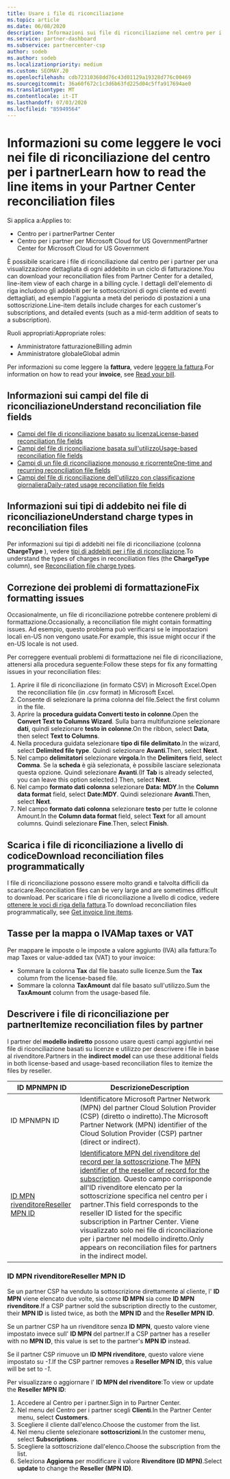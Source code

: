 ```yaml
---
title: Usare i file di riconciliazione
ms.topic: article
ms.date: 06/08/2020
description: Informazioni sui file di riconciliazione nel centro per i partner e su come interpretare le visualizzazioni dettagliate degli articoli di linea degli addebiti per un determinato ciclo di fatturazione.
ms.service: partner-dashboard
ms.subservice: partnercenter-csp
author: sodeb
ms.author: sodeb
ms.localizationpriority: medium
ms.custom: SEOMAY.20
ms.openlocfilehash: cdb72310368dd76c43d01129a19328d776c00469
ms.sourcegitcommit: 36a60f672c1c3d6b63fd225d04c5ffa917694ae0
ms.translationtype: MT
ms.contentlocale: it-IT
ms.lasthandoff: 07/03/2020
ms.locfileid: "85949564"
---
```

# <a name="learn-how-to-read-the-line-items-in-your-partner-center-reconciliation-files"></a><span data-ttu-id="666a7-103">Informazioni su come leggere le voci nei file di riconciliazione del centro per i partner</span><span class="sxs-lookup"><span data-stu-id="666a7-103">Learn how to read the line items in your Partner Center reconciliation files</span></span>

<span data-ttu-id="666a7-104">Si applica a:</span><span class="sxs-lookup"><span data-stu-id="666a7-104">Applies to:</span></span>

- <span data-ttu-id="666a7-105">Centro per i partner</span><span class="sxs-lookup"><span data-stu-id="666a7-105">Partner Center</span></span>
- <span data-ttu-id="666a7-106">Centro per i partner per Microsoft Cloud for US Government</span><span class="sxs-lookup"><span data-stu-id="666a7-106">Partner Center for Microsoft Cloud for US Government</span></span>

<span data-ttu-id="666a7-107">È possibile scaricare i file di riconciliazione dal centro per i partner per una visualizzazione dettagliata di ogni addebito in un ciclo di fatturazione.</span><span class="sxs-lookup"><span data-stu-id="666a7-107">You can download your reconciliation files from Partner Center for a detailed, line-item view of each charge in a billing cycle.</span></span> <span data-ttu-id="666a7-108">I dettagli dell'elemento di riga includono gli addebiti per le sottoscrizioni di ogni cliente ed eventi dettagliati, ad esempio l'aggiunta a metà del periodo di postazioni a una sottoscrizione.</span><span class="sxs-lookup"><span data-stu-id="666a7-108">Line-item details include charges for each customer's subscriptions, and detailed events (such as a mid-term addition of seats to a subscription).</span></span>

<span data-ttu-id="666a7-109">Ruoli appropriati:</span><span class="sxs-lookup"><span data-stu-id="666a7-109">Appropriate roles:</span></span>

- <span data-ttu-id="666a7-110">Amministratore fatturazione</span><span class="sxs-lookup"><span data-stu-id="666a7-110">Billing admin</span></span>
- <span data-ttu-id="666a7-111">Amministratore globale</span><span class="sxs-lookup"><span data-stu-id="666a7-111">Global admin</span></span>

<span data-ttu-id="666a7-112">Per informazioni su come leggere la **fattura**, vedere [leggere la fattura](read-your-bill.md).</span><span class="sxs-lookup"><span data-stu-id="666a7-112">For information on how to read your **invoice**, see [Read your bill](read-your-bill.md).</span></span>

## <a name="understand-reconciliation-file-fields"></a><span data-ttu-id="666a7-113">Informazioni sui campi del file di riconciliazione</span><span class="sxs-lookup"><span data-stu-id="666a7-113">Understand reconciliation file fields</span></span>

- [<span data-ttu-id="666a7-114">Campi del file di riconciliazione basato su licenza</span><span class="sxs-lookup"><span data-stu-id="666a7-114">License-based reconciliation file fields</span></span>](license-based-recon-files.md)
- [<span data-ttu-id="666a7-115">Campi del file di riconciliazione basata sull'utilizzo</span><span class="sxs-lookup"><span data-stu-id="666a7-115">Usage-based reconciliation file fields</span></span>](usage-based-recon-files.md)
- [<span data-ttu-id="666a7-116">Campi di un file di riconciliazione monouso e ricorrente</span><span class="sxs-lookup"><span data-stu-id="666a7-116">One-time and recurring reconciliation file fields</span></span>](one-time-recurring-recon-files.md)
- [<span data-ttu-id="666a7-117">Campi del file di riconciliazione dell'utilizzo con classificazione giornaliera</span><span class="sxs-lookup"><span data-stu-id="666a7-117">Daily-rated usage reconciliation file fields</span></span>](daily-rated-usage-recon-files.md)

## <a name="understand-charge-types-in-reconciliation-files"></a><span data-ttu-id="666a7-118">Informazioni sui tipi di addebito nei file di riconciliazione</span><span class="sxs-lookup"><span data-stu-id="666a7-118">Understand charge types in reconciliation files</span></span>

<span data-ttu-id="666a7-119">Per informazioni sui tipi di addebiti nei file di riconciliazione (colonna **ChargeType** ), vedere [tipi di addebiti per i file di riconciliazione](recon-file-charge-types.md).</span><span class="sxs-lookup"><span data-stu-id="666a7-119">To understand the types of charges in reconciliation files (the **ChargeType** column), see [Reconciliation file charge types](recon-file-charge-types.md).</span></span>

## <a name="fix-formatting-issues"></a><span data-ttu-id="666a7-120">Correzione dei problemi di formattazione</span><span class="sxs-lookup"><span data-stu-id="666a7-120">Fix formatting issues</span></span>

<span data-ttu-id="666a7-121">Occasionalmente, un file di riconciliazione potrebbe contenere problemi di formattazione.</span><span class="sxs-lookup"><span data-stu-id="666a7-121">Occasionally, a reconciliation file might contain formatting issues.</span></span> <span data-ttu-id="666a7-122">Ad esempio, questo problema può verificarsi se le impostazioni locali en-US non vengono usate.</span><span class="sxs-lookup"><span data-stu-id="666a7-122">For example, this issue might occur if the en-US locale is not used.</span></span>

<span data-ttu-id="666a7-123">Per correggere eventuali problemi di formattazione nei file di riconciliazione, attenersi alla procedura seguente:</span><span class="sxs-lookup"><span data-stu-id="666a7-123">Follow these steps for fix any formatting issues in your reconciliation files:</span></span>

1. <span data-ttu-id="666a7-124">Aprire il file di riconciliazione (in formato CSV) in Microsoft Excel.</span><span class="sxs-lookup"><span data-stu-id="666a7-124">Open the reconciliation file (in .csv format) in Microsoft Excel.</span></span>
2. <span data-ttu-id="666a7-125">Consente di selezionare la prima colonna del file.</span><span class="sxs-lookup"><span data-stu-id="666a7-125">Select the first column in the file.</span></span>
3. <span data-ttu-id="666a7-126">Aprire la **procedura guidata Converti testo in colonne**.</span><span class="sxs-lookup"><span data-stu-id="666a7-126">Open the **Convert Text to Columns Wizard**.</span></span> <span data-ttu-id="666a7-127">Sulla barra multifunzione selezionare **dati**, quindi selezionare **testo in colonne**.</span><span class="sxs-lookup"><span data-stu-id="666a7-127">On the ribbon, select **Data**, then select **Text to Columns**.</span></span>
4. <span data-ttu-id="666a7-128">Nella procedura guidata selezionare **tipo di file delimitato**.</span><span class="sxs-lookup"><span data-stu-id="666a7-128">In the wizard, select **Delimited file type**.</span></span> <span data-ttu-id="666a7-129">Quindi selezionare **Avanti**.</span><span class="sxs-lookup"><span data-stu-id="666a7-129">Then, select **Next**.</span></span>
5. <span data-ttu-id="666a7-130">Nel campo **delimitatori** selezionare **virgola**.</span><span class="sxs-lookup"><span data-stu-id="666a7-130">In the **Delimiters** field, select **Comma**.</span></span> <span data-ttu-id="666a7-131">Se la **scheda** è già selezionata, è possibile lasciare selezionata questa opzione. Quindi selezionare **Avanti**.</span><span class="sxs-lookup"><span data-stu-id="666a7-131">(If **Tab** is already selected, you can leave this option selected.) Then, select **Next**.</span></span>
6. <span data-ttu-id="666a7-132">Nel campo **formato dati colonna** selezionare **Data: MDY**.</span><span class="sxs-lookup"><span data-stu-id="666a7-132">In the **Column data format** field, select **Date:MDY**.</span></span> <span data-ttu-id="666a7-133">Quindi selezionare **Avanti**.</span><span class="sxs-lookup"><span data-stu-id="666a7-133">Then, select **Next**.</span></span>
7. <span data-ttu-id="666a7-134">Nel campo **formato dati colonna** selezionare **testo** per tutte le colonne Amount.</span><span class="sxs-lookup"><span data-stu-id="666a7-134">In the **Column data format** field, select **Text** for all amount columns.</span></span> <span data-ttu-id="666a7-135">Quindi selezionare **Fine**.</span><span class="sxs-lookup"><span data-stu-id="666a7-135">Then, select **Finish**.</span></span>

## <a name="download-reconciliation-files-programmatically"></a><span data-ttu-id="666a7-136">Scarica i file di riconciliazione a livello di codice</span><span class="sxs-lookup"><span data-stu-id="666a7-136">Download reconciliation files programmatically</span></span>

<span data-ttu-id="666a7-137">I file di riconciliazione possono essere molto grandi e talvolta difficili da scaricare.</span><span class="sxs-lookup"><span data-stu-id="666a7-137">Reconciliation files can be very large and are sometimes difficult to download.</span></span> <span data-ttu-id="666a7-138">Per scaricare i file di riconciliazione a livello di codice, vedere [ottenere le voci di riga della fattura](https://docs.microsoft.com/partner-center/develop/get-invoiceline-items).</span><span class="sxs-lookup"><span data-stu-id="666a7-138">To download reconciliation files programmatically, see [Get invoice line items](https://docs.microsoft.com/partner-center/develop/get-invoiceline-items).</span></span>

## <a name="map-taxes-or-vat"></a><span data-ttu-id="666a7-139">Tasse per la mappa o IVA</span><span class="sxs-lookup"><span data-stu-id="666a7-139">Map taxes or VAT</span></span>

<span data-ttu-id="666a7-140">Per mappare le imposte o le imposte a valore aggiunto (IVA) alla fattura:</span><span class="sxs-lookup"><span data-stu-id="666a7-140">To map Taxes or value-added tax (VAT) to your invoice:</span></span>

- <span data-ttu-id="666a7-141">Sommare la colonna **Tax** dal file basato sulle licenze.</span><span class="sxs-lookup"><span data-stu-id="666a7-141">Sum the **Tax** column from the license-based file.</span></span>
- <span data-ttu-id="666a7-142">Sommare la colonna **TaxAmount** dal file basato sull'utilizzo.</span><span class="sxs-lookup"><span data-stu-id="666a7-142">Sum the **TaxAmount** column from the usage-based file.</span></span>

## <a name="itemize-reconciliation-files-by-partner"></a><span data-ttu-id="666a7-143">Descrivere i file di riconciliazione per partner</span><span class="sxs-lookup"><span data-stu-id="666a7-143">Itemize reconciliation files by partner</span></span>

<span data-ttu-id="666a7-144">I partner del **modello indiretto** possono usare questi campi aggiuntivi nei file di riconciliazione basati su licenze e utilizzo per descrivere i file in base al rivenditore.</span><span class="sxs-lookup"><span data-stu-id="666a7-144">Partners in the **indirect model** can use these additional fields in both license-based and usage-based reconciliation files to itemize the files by reseller.</span></span>

| <span data-ttu-id="666a7-145">ID MPN</span><span class="sxs-lookup"><span data-stu-id="666a7-145">MPN ID</span></span> | <span data-ttu-id="666a7-146">Descrizione</span><span class="sxs-lookup"><span data-stu-id="666a7-146">Description</span></span> |
| ------ | ----------- |
| <span data-ttu-id="666a7-147">ID MPN</span><span class="sxs-lookup"><span data-stu-id="666a7-147">MPN ID</span></span> | <span data-ttu-id="666a7-148">Identificatore Microsoft Partner Network (MPN) del partner Cloud Solution Provider (CSP) (diretto o indiretto).</span><span class="sxs-lookup"><span data-stu-id="666a7-148">The Microsoft Partner Network (MPN) identifier of the Cloud Solution Provider (CSP) partner (direct or indirect).</span></span> |
| [<span data-ttu-id="666a7-149">ID MPN rivenditore</span><span class="sxs-lookup"><span data-stu-id="666a7-149">Reseller MPN ID</span></span>](#reseller-mpn-id) | <span data-ttu-id="666a7-150">[Identificatore MPN del rivenditore del record per la sottoscrizione](#reseller-mpn-id).</span><span class="sxs-lookup"><span data-stu-id="666a7-150">The [MPN identifier of the reseller of record for the subscription](#reseller-mpn-id).</span></span> <span data-ttu-id="666a7-151">Questo campo corrisponde all'ID rivenditore elencato per la sottoscrizione specifica nel centro per i partner.</span><span class="sxs-lookup"><span data-stu-id="666a7-151">This field corresponds to the reseller ID listed for the specific subscription in Partner Center.</span></span> <span data-ttu-id="666a7-152">Viene visualizzato solo nei file di riconciliazione per i partner nel modello indiretto.</span><span class="sxs-lookup"><span data-stu-id="666a7-152">Only appears on reconciliation files for partners in the indirect model.</span></span> |

### <a name="reseller-mpn-id"></a><span data-ttu-id="666a7-153">ID MPN rivenditore</span><span class="sxs-lookup"><span data-stu-id="666a7-153">Reseller MPN ID</span></span>

<span data-ttu-id="666a7-154">Se un partner CSP ha venduto la sottoscrizione direttamente al cliente, l' **ID MPN** viene elencato due volte, sia come **ID MPN** sia come **ID MPN rivenditore**.</span><span class="sxs-lookup"><span data-stu-id="666a7-154">If a CSP partner sold the subscription directly to the customer, their **MPN ID** is listed twice, as both the **MPN ID** and the **Reseller MPN ID**.</span></span>

<span data-ttu-id="666a7-155">Se un partner CSP ha un rivenditore senza **ID MPN**, questo valore viene impostato invece sull' **ID MPN** del partner.</span><span class="sxs-lookup"><span data-stu-id="666a7-155">If a CSP partner has a reseller with no **MPN ID**, this value is set to the partner's **MPN ID** instead.</span></span>

<span data-ttu-id="666a7-156">Se il partner CSP rimuove un **ID MPN rivenditore**, questo valore viene impostato su *-1*.</span><span class="sxs-lookup"><span data-stu-id="666a7-156">If the CSP partner removes a **Reseller MPN ID**, this value will be set to *-1*.</span></span>

<span data-ttu-id="666a7-157">Per visualizzare o aggiornare l' **ID MPN del rivenditore**:</span><span class="sxs-lookup"><span data-stu-id="666a7-157">To view or update the **Reseller MPN ID**:</span></span>

1. <span data-ttu-id="666a7-158">Accedere al Centro per i partner.</span><span class="sxs-lookup"><span data-stu-id="666a7-158">Sign in to Partner Center.</span></span>
2. <span data-ttu-id="666a7-159">Nel menu del Centro per i partner scegli **Clienti**.</span><span class="sxs-lookup"><span data-stu-id="666a7-159">In the Partner Center menu, select **Customers**.</span></span>
3. <span data-ttu-id="666a7-160">Scegliere il cliente dall'elenco.</span><span class="sxs-lookup"><span data-stu-id="666a7-160">Choose the customer from the list.</span></span>
4. <span data-ttu-id="666a7-161">Nel menu cliente selezionare **sottoscrizioni**.</span><span class="sxs-lookup"><span data-stu-id="666a7-161">In the customer menu, select **Subscriptions**.</span></span>
5. <span data-ttu-id="666a7-162">Scegliere la sottoscrizione dall'elenco.</span><span class="sxs-lookup"><span data-stu-id="666a7-162">Choose the subscription from the list.</span></span>
6. <span data-ttu-id="666a7-163">Seleziona **Aggiorna** per modificare il valore **Rivenditore (ID MPN)**.</span><span class="sxs-lookup"><span data-stu-id="666a7-163">Select **update** to change the **Reseller (MPN ID)**.</span></span>
